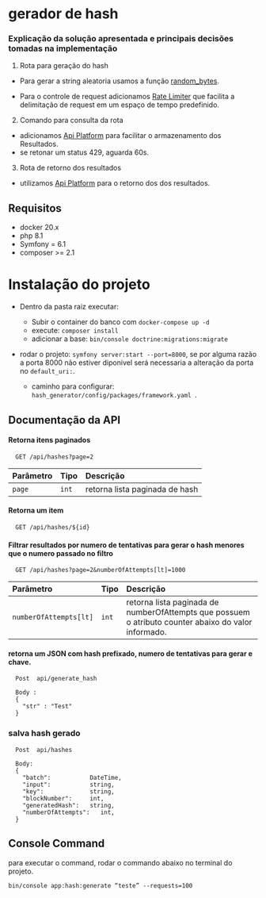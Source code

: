 
# gerador de hash


### Explicação da solução apresentada e principais decisões tomadas na implementação


1. Rota para geração do hash

- Para gerar a string aleatoria usamos a função [random_bytes](https://www.php.net/manual/pt_BR/function.random-bytes.php). 

- Para o controle de request adicionamos [Rate Limiter](https://symfony.com/doc/current/rate_limiter.html) que facilita a delimitação de request em um espaço de tempo predefinido.

2. Comando para consulta da rota

- adicionamos [Api Platform](https://symfony.com/doc/current/the-fast-track/en/26-api.html) para facilitar o armazenamento dos Resultados.
- se retonar um status 429, aguarda 60s.


3. Rota de retorno dos resultados

- utilizamos [Api Platform](https://symfony.com/doc/current/the-fast-track/en/26-api.html) para o retorno dos dos resultados.


## Requisitos
- docker 20.x
- php 8.1
- Symfony = 6.1
- composer >= 2.1

# Instalação do projeto
- Dentro da pasta raiz executar: 
  - Subir o container do banco com `docker-compose up -d`
  - execute: `composer install`
  - adicionar a base: ` bin/console doctrine:migrations:migrate `


- rodar o projeto: `symfony server:start --port=8000`, se por alguma razão a porta 8000 não estiver diponivel será necessaria a alteração da porta no `default_uri:`.
    - caminho para configurar: `hash_generator/config/packages/framework.yaml `.



## Documentação da API


#### Retorna itens paginados

```
  GET /api/hashes?page=2
```
| Parâmetro   | Tipo       | Descrição                                   |
| :---------- | :--------- | :------------------------------------------ |
| `page`| `int` |  retorna lista paginada de hash                   |

#### Retorna um item
```
  GET /api/hashes/${id}
```

#### Filtrar resultados por numero de tentativas para gerar o hash menores que o numero passado no filtro
```
  GET /api/hashes?page=2&numberOfAttempts[lt]=1000
```
| Parâmetro   | Tipo       | Descrição                                   |
| :---------- | :--------- | :------------------------------------------ |
| `numberOfAttempts[lt]`| `int` |  retorna lista paginada de numberOfAttempts que possuem o  atributo counter abaixo do valor informado.|


#### retorna um JSON com hash prefixado, numero de tentativas para gerar e chave.
```
  Post  api/generate_hash
  
  Body :
  {
    "str" : "Test"
  }

```

### salva hash gerado
```
  Post  api/hashes

  Body:
  {
    "batch":           DateTime,
    "input":           string,
    "key":             string,
    "blockNumber":     int,
    "generatedHash":   string,
    "numberOfAttempts":   int,
  }
```

## Console Command
para executar o command, rodar o commando abaixo no terminal do projeto.

`bin/console app:hash:generate “teste” --requests=100`


